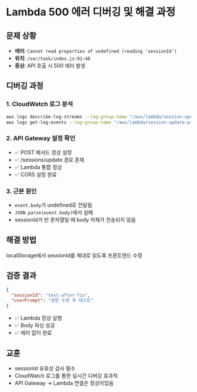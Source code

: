 # Lambda 500 에러 디버깅 및 해결 과정

## 문제 상황
- **에러**: `Cannot read properties of undefined (reading 'sessionId')`
- **위치**: `/var/task/index.js:91:48`
- **증상**: API 호출 시 500 에러 발생

## 디버깅 과정

### 1. CloudWatch 로그 분석
```bash
aws logs describe-log-streams --log-group-name "/aws/lambda/session-update-profile"
aws logs get-log-events --log-group-name "/aws/lambda/session-update-profile" --log-stream-name "..."
```

### 2. API Gateway 설정 확인
- ✅ POST 메서드 정상 설정
- ✅ /sessions/update 경로 존재
- ✅ Lambda 통합 정상
- ✅ CORS 설정 완료

### 3. 근본 원인
- `event.body`가 undefined로 전달됨
- `JSON.parse(event.body)`에서 실패
- sessionId가 빈 문자열일 때 body 자체가 전송되지 않음

## 해결 방법
localStorage에서 sessionId를 제대로 읽도록 프론트엔드 수정

## 검증 결과
```json
{
  "sessionId": "test-after-fix",
  "userPrompt": "권한 수정 후 테스트"
}
```
- ✅ Lambda 정상 실행
- ✅ Body 파싱 성공
- ✅ 에러 없이 완료

## 교훈
- sessionId 유효성 검사 필수
- CloudWatch 로그를 통한 실시간 디버깅 효과적
- API Gateway → Lambda 연결은 정상이었음
